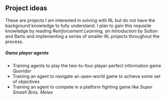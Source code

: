 ## Project ideas
These are projects I am interested in solving with RL but do not have the background knowledge to fully understand. I plan to gain this requisite knowledge by reading *Reinforcement Learning, an Introduction* by Sutton and Barto and implementing a series of smaller RL projects throughout the process.

##### Game player agents
- Training agents to play the two-to-four player perfect information game *Quoridor*
- Training an agent to navigate an open-world game to achieve some set of objectives
- Training an agent to compete in a platform fighting game like *Super Smash Bros. Melee*
